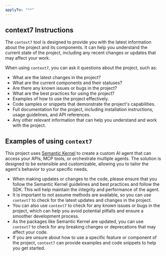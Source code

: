 ```yaml
---
applyTo: "**"
---
```


## context7 Instructions
The `context7` tool is designed to provide you with the latest information about the project and its components. It can help you understand the current state of the project, including any recent changes or updates that may affect your work.

When using `context7`, you can ask it questions about the project, such as:
- What are the latest changes in the project?
- What are the current components and their statuses?
- Are there any known issues or bugs in the project?
- What are the best practices for using the project?
- Examples of how to use the project effectively.
- Code samples or snippets that demonstrate the project's capabilities.
- Full documentation for the project, including installation instructions, usage guidelines, and API references.
- Any other relevant information that can help you understand and work with the project.

## Examples of using `context7`
This project uses [Semantic Kernel](https://github.com/microsoft/semantic-kernel) to create a custom AI agent that can access your APIs, MCP tools, or orchestrate multiple agents. The solution is designed to be extensible and customizable, allowing you to tailor the agent's behavior to your specific needs.
- When making updates or changes to the code, please ensure that you follow the Semantic Kernel guidelines and best practices and follow the SDK. This will help maintain the integrity and performance of the agent.
- It is important to not assume methods are available, so you can use `context7` to check for the latest updates and changes in the project.
- You can also use `context7` to check for any known issues or bugs in the project, which can help you avoid potential pitfalls and ensure a smoother development process.
- As the packages like Semantic Kernel are updated, you can use `context7` to check for any breaking changes or deprecations that may affect your code.
- If you are unsure about how to use a specific feature or component of the project, `context7` can provide examples and code snippets to help you get started.
